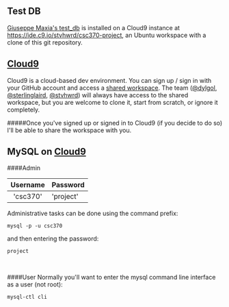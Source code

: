 Test DB
----
[Giuseppe Maxia's test_db](https://github.com/datacharmer/test_db) is installed on a Cloud9 instance at https://ide.c9.io/stvhwrd/csc370-project, an Ubuntu workspace with a clone of this git repository.


[Cloud9](https://c9.io)
----

Cloud9 is a cloud-based dev environment.  You can sign up / sign in with your GitHub account and access a [shared workspace](https://ide.c9.io/stvhwrd/csc370-project).  The team ([@dylgol](https://github.com/dylgol), [@sterlinglaird](https://github.com/sterlinglaird), [@stvhwrd](https://github.com/stvhwrd)) will always have access to the shared workspace, but you are welcome to clone it, start from scratch, or ignore it completely.

#####Once you've signed up or signed in to Cloud9 (if you decide to do so) I'll be able to share the workspace with you.


MySQL on [Cloud9](https://ide.c9.io/stvhwrd/csc370-project)
----

####Admin

|Username|Password|
|:----------------:|:-------|
|'csc370'|'project'|

Administrative tasks can be done using the command prefix:

`mysql -p -u csc370`

and then entering the password:

`project`

<br>

####User
Normally you'll want to enter the mysql command line interface as a user (not root):

`mysql-ctl cli`


<script src="https://gist.github.com/hofmannsven/9164408.js"></script>

